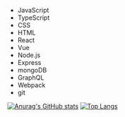 - JavaScript
- TypeScript
- CSS
- HTML
- React
- Vue
- Node.js
- Express
- mongoDB
- GraphQL
- Webpack
- git

[![Anurag's GitHub stats](https://github-readme-stats.vercel.app/api?username=igor0sipov&show_icons=true&border_color=30363d&bg_color=161B22&title_color=47d34d&text_color=47d34d&icon_color=2e611c)](https://github.com/anuraghazra/github-readme-stats) [![Top Langs](https://github-readme-stats.vercel.app/api/top-langs/?username=igor0sipov&layout=compact&border_color=30363d&bg_color=161B22&title_color=47d34d&text_color=47d34d&icon_color=2e611c&langs_count=4)](https://github.com/anuraghazra/github-readme-stats)
